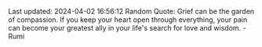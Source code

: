 Last updated: 2024-04-02 16:56:12
Random Quote: Grief can be the garden of compassion. If you keep your heart open through everything, your pain can become your greatest ally in your life's search for love and wisdom. - Rumi